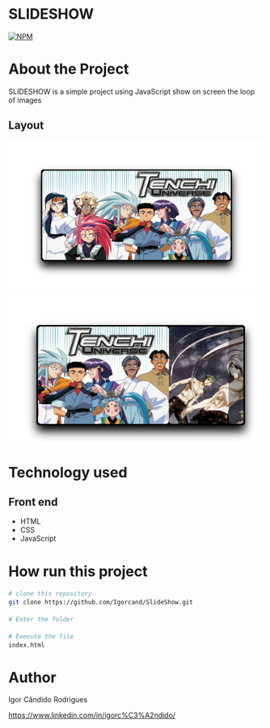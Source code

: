 # SLIDESHOW
[![NPM](https://img.shields.io/npm/l/react)](https://github.com/Igorcand/SlideShow/blob/master/LICENSE) 

# About the Project
SLIDESHOW is a simple project using JavaScript show on screen the loop of images


## Layout 
![Mobile 1](https://github.com/Igorcand/SlideShow/blob/master/assets/foto1.png) 
![Mobile 2](https://github.com/Igorcand/SlideShow/blob/master/assets/foto2.png) 


# Technology used

## Front end
- HTML  
- CSS
- JavaScript


# How run this project

```bash
# clone this repository
git clone https://github.com/Igorcand/SlideShow.git

# Enter the folder 

# Execute the file 
index.html
```


# Author

Igor Cândido Rodrigues

https://www.linkedin.com/in/igorc%C3%A2ndido/
